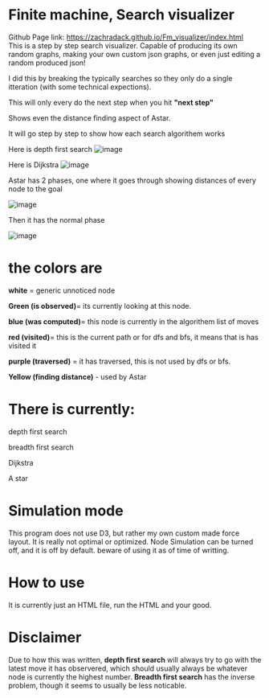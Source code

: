 # Finite machine, Search visualizer 

Github Page link: https://zachradack.github.io/Fm_visualizer/index.html  
This is a step by step search visualizer. 
Capable of producing its own random graphs, making your own custom json graphs, or even just editing a random produced json!

I did this by breaking the typically searches so they only do a single itteration (with some technical expections).

This will only every do the next step when you hit **"next step"**

Shows even the distance finding aspect of Astar.

It will go step by step to show how each search algorithem works

Here is depth first search
![image](https://user-images.githubusercontent.com/104032269/230284071-b4b60060-e300-4c09-86c9-93e5b73ee49d.png)

Here is Dijkstra
![image](https://user-images.githubusercontent.com/104032269/230284156-5da13b3d-9e6d-4fe5-a3b6-42b4f3fd204c.png)

Astar has 2 phases, one where it goes through showing distances of every node to the goal 

![image](https://user-images.githubusercontent.com/104032269/230284559-9972dca3-c375-442a-ae7e-4f7e4a1f896a.png)


Then it has the normal phase

![image](https://user-images.githubusercontent.com/104032269/230284640-249aefb7-82d3-4029-b2b9-f9717c6944fb.png)


# the colors are
**white** = generic unnoticed node

**Green (is observed)**= its currently looking at this node.

**blue (was computed)**= this node is currently in the algorithem list of moves

**red (visited)**= this is the current path or for dfs and bfs, it means that is has visited it

**purple (traversed)** = it has traversed, this is not used by dfs or bfs. 

**Yellow (finding distance)** - used by Astar


# There is currently:
depth first search

breadth first search

Dijkstra

A star


# Simulation mode

This program does not use D3, but rather my own custom made force layout. It is really not optimal or optimized. Node Simulation can be turned off, and it is off by default. beware of using it as of time of writting.

# How to use

It is currently just an HTML file, run the HTML and your good.

# Disclaimer


Due to how this was written, **depth first search** will always try to go with the latest move it has observered, which should usually always be whatever node is currently the highest number. **Breadth first search** has the inverse problem, though it seems to usually be less noticable.
